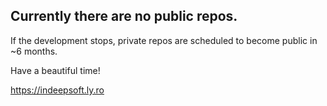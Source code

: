 ## Currently there are no public repos.
If the development stops, private repos are scheduled to become public in ~6 months.

Have a beautiful time!

https://indeepsoft.ly.ro
